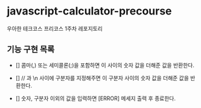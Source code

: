 # javascript-calculator-precourse

우아한 테크코스 프리코스 1주차 레포지토리

## 기능 구현 목록

- [] 콤마(,) 또는 세미콜론(;)을 포함하면 이 사이의 숫자 값을 더해준 값을 반환한다.

- [] // 과 \n 사이에 구분자를 지정해주면 이 구분자 사이의 숫자 값을 더해준 값을 반환한다.

- [] 숫자, 구분자 이외의 값을 입력하면 [ERROR] 메세지 출력 후 종료한다.
